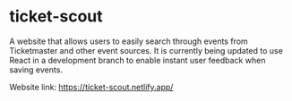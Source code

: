 # ticket-scout
A website that allows users to easily search through events from Ticketmaster and other event sources.
It is currently being updated to use React in a development branch to enable instant user feedback when saving events.

Website link: https://ticket-scout.netlify.app/ 
